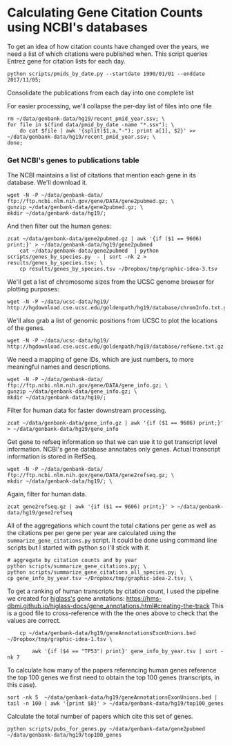 # Calculating Gene Citation Counts using NCBI's databases

To get an idea of how citation counts have changed over the years, we need
a list of which citations were published when. This script queries Entrez
gene for citation lists for each day.

```
python scripts/pmids_by_date.py --startdate 1990/01/01 --enddate 2017/11/05; 
```

Consolidate the publications from each day into one complete list

For easier processing, we'll collapse the per-day list of files into one
file

```
rm ~/data/genbank-data/hg19/recent_pmid_year.ssv; \
for file in $(find data/pmid_by_date -name "*.ssv"); \
    do cat $file | awk '{split($1,a,"-"); print a[1], $2}' >> ~/data/genbank-data/hg19/recent_pmid_year.ssv; \
done;
```

### Get NCBI's genes to publications table

The NCBI maintains a list of citations that mention each gene in its
database. We'll download it.

```
wget -N -P ~/data/genbank-data/ ftp://ftp.ncbi.nlm.nih.gov/gene/DATA/gene2pubmed.gz; \
gunzip ~/data/genbank-data/gene2pubmed.gz; \
mkdir ~/data/genbank-data/hg19/; 
```

And then filter out the human genes:

```
zcat ~/data/genbank-data/gene2pubmed.gz | awk '{if ($1 == 9606) print;}' > ~/data/genbank-data/hg19/gene2pubmed
    cat ~/data/genbank-data/gene2pubmed  | python scripts/genes_by_species.py  - | sort -nk 2 > results/genes_by_species.tsv; \
    cp results/genes_by_species.tsv ~/Dropbox/tmp/graphic-idea-3.tsv
```

We'll get a list of chromosome sizes from the UCSC genome browser for plotting purposes:

```
wget -N -P ~/data/ucsc-data/hg19/ http://hgdownload.cse.ucsc.edu/goldenpath/hg19/database/chromInfo.txt.gz
```

We'll also grab a list of genomic positions from UCSC to plot the locations of the genes.

```
wget -N -P ~/data/ucsc-data/hg19/ http://hgdownload.cse.ucsc.edu/goldenpath/hg19/database/refGene.txt.gz
```

We need a mapping of gene IDs, which are just numbers, to more meaningful names and descriptions.

```
wget -N -P ~/data/genbank-data/ ftp://ftp.ncbi.nlm.nih.gov/gene/DATA/gene_info.gz; \
gunzip ~/data/genbank-data/gene_info.gz; \
mkdir ~/data/genbank-data/hg19/; 
```

Filter for human data for faster downstream processing.

```
zcat ~/data/genbank-data/gene_info.gz | awk '{if ($1 == 9606) print;}' > ~/data/genbank-data/hg19/gene_info
```

Get gene to refseq information so that we can use it to get transcript level information. NCBI's gene
database annotates only genes. Actual transcript information is stored in RefSeq.

```
wget -N -P ~/data/genbank-data/ ftp://ftp.ncbi.nlm.nih.gov/gene/DATA/gene2refseq.gz; \
mkdir ~/data/genbank-data/hg19/; \
```

Again, filter for human data.

```
zcat gene2refseq.gz | awk '{if ($1 == 9606) print;}' > ~/data/genbank-data/hg19/gene2refseq
```

All of the aggregations which count the total citations per gene as well as the citations
per per gene per year are calculated using the `summarize_gene_citations.py` script. It could
be done using command line scripts but I started with python so I'll stick with it.

    # aggregate by citation counts and by year
    python scripts/summarize_gene_citations.py; \
    python scripts/summarize_gene_citations_all_species.py; \
    cp gene_info_by_year.tsv ~/Dropbox/tmp/graphic-idea-2.tsv; \



To get a ranking of human transcripts by citation count,
I used the pipeline we created for [higlass's](http://higlass.io) gene anntations:
https://hms-dbmi.github.io/higlass-docs/gene_annotations.html#creating-the-track
This is a good file to cross-reference with the the ones above to check that the
values are correct.

```
    cp ~/data/genbank-data/hg19/geneAnnotationsExonUnions.bed ~/Dropbox/tmp/graphic-idea-1.tsv \

        awk '{if ($4 == "TP53") print}' gene_info_by_year.tsv | sort -nk 7
```

To calculate how many of the papers referencing human genes reference the top 100 genes
we first need to obtain the top 100 genes (transcripts, in this case).

```
sort -nk 5  ~/data/genbank-data/hg19/geneAnnotationsExonUnions.bed | tail -n 100 | awk '{print $8}' > ~/data/genbank-data/hg19/top100_genes
```

Calculate the total number of papers which cite this set of genes.

```
python scripts/pubs_for_genes.py ~/data/genbank-data/gene2pubmed ~/data/genbank-data/hg19/top100_genes
```
